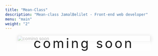 ```yaml
---
title: "Mean-Class"
description: "Mean-class JamalBelilet - Front-end web developer"
menu: "main"
weight: "2"
---
```


<div style="display: flex; justify-content: center; align-items: center; width: 100%;  flex-flow: nowrap column;">
<div id="full-bleed" style="width: 85%;position: relative;">
    <div style="position: absolute; top: 0%; left: 0; width: 100%;">
    <p style="text-align: center; background: rgba(255,255,255,.7); letter-spacing: 6px; font-size: 3em; margin:0; padding: 0;">coming soon</p>
    </div>
<img style="
width: 100%;
    margin-bottom: 1em;
    border-radius: 3px;
    box-shadow: 2px 2px 12px rgba(0, 0, 0, .1) " src="/img/coming-soon.jpg" alt="coming soon">
</div>
</div>
